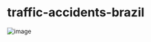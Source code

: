 # traffic-accidents-brazil

![image](https://user-images.githubusercontent.com/42002377/143804427-5225ff0c-31c4-428e-89e4-7d4c531d98e5.png)
